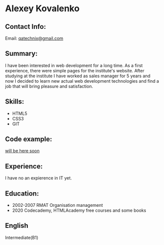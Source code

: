 # Alexey Kovalenko

## Contact Info:   
Email: qatechnix@gmail.com

## Summary: 
I have been interested in web development for a long time. 
As a first experience, there were simple pages for the institute's website.
After studying at the institute I have worked as sales manager for 5 years 
and now I decided to learn new actual web development technologies and find 
a job that will bring pleasure and satisfaction.

## Skills: 
* HTML5
* CSS3
* GIT

## Code example: 
[will be here soon](https://github.com/w3code)

## Experience:
I have no an expierence in IT yet.

## Education:
* 2002-2007 RMAT Organisation management
* 2020 Codecademy, HTMLAcademy free courses and some books

## English
Intermediate(B1)